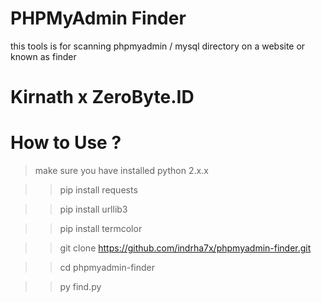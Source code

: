 # PHPMyAdmin Finder
this tools is for scanning phpmyadmin / mysql directory on a website or known as finder
# Kirnath x ZeroByte.ID

# How to Use ?
> make sure you have installed python 2.x.x

>> pip install requests

>> pip install urllib3

>> pip install termcolor

>> git clone https://github.com/indrha7x/phpmyadmin-finder.git

>> cd phpmyadmin-finder

>> py find.py
